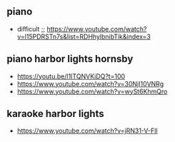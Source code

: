 ## piano

* difficult ;; https://www.youtube.com/watch?v=l15PDRSTn7s&list=RDHhylbnibTik&index=3

## piano harbor lights hornsby 
* https://youtu.be/l1ITQNVKiDQ?t=100
* https://www.youtube.com/watch?v=30NjI10VNRg
* https://www.youtube.com/watch?v=wySt6KhmQro

## karaoke harbor lights
* https://www.youtube.com/watch?v=jRN31-V-FlI


